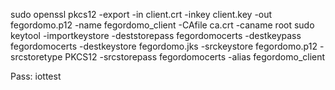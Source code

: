 sudo openssl pkcs12 -export -in client.crt -inkey client.key -out fegordomo.p12 -name fegordomo_client -CAfile ca.crt -caname root
sudo keytool -importkeystore -deststorepass fegordomocerts -destkeypass fegordomocerts -destkeystore fegordomo.jks -srckeystore fegordomo.p12 -srcstoretype PKCS12 -srcstorepass fegordomocerts -alias fegordomo_client


Pass: iottest

